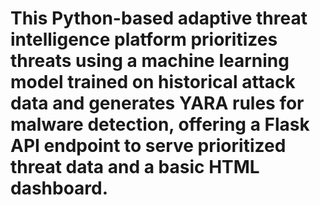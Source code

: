 # This Python-based adaptive threat intelligence platform prioritizes threats using a machine learning model trained on historical attack data and generates YARA rules for malware detection, offering a Flask API endpoint to serve prioritized threat data and a basic HTML dashboard.
